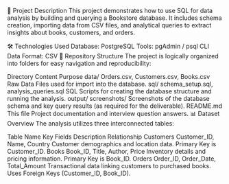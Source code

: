 🧾 Project Description
This project demonstrates how to use SQL for data analysis by building and querying a Bookstore database.
It includes schema creation, importing data from CSV files, and analytical queries to extract insights about books, customers, and orders.

🛠️ Technologies Used
Database: PostgreSQL
Tools: pgAdmin / psql CLI
Data Format: CSV
📁 Repository Structure
The project is logically organized into folders for easy navigation and reproducibility:

Directory	Content	Purpose
data/	Orders.csv, Customers.csv, Books.csv	Raw Data Files used for import into the database.
sql/	schema_setup.sql, analysis_queries.sql	SQL Scripts for creating the database structure and running the analysis.
output/	screenshots/	Screenshots of the database schema and key query results (as required for the deliverable).
README.md	This file	Project documentation and interview question answers.
📊 Dataset Overview
The analysis utilizes three interconnected tables:

Table Name	Key Fields	Description	Relationship
Customers	Customer_ID, Name, Country	Customer demographics and location data.	Primary Key is Customer_ID.
Books	Book_ID, Title, Author, Price	Inventory details and pricing information.	Primary Key is Book_ID.
Orders	Order_ID, Order_Date, Total_Amount	Transactional data linking customers to purchased books.	Uses Foreign Keys (Customer_ID, Book_ID).
